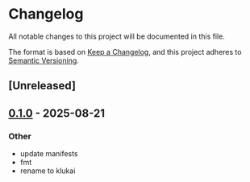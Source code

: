 # Changelog

All notable changes to this project will be documented in this file.

The format is based on [Keep a Changelog](https://keepachangelog.com/en/1.0.0/),
and this project adheres to [Semantic Versioning](https://semver.org/spec/v2.0.0.html).

## [Unreleased]

## [0.1.0](https://github.com/beanpuppy/corrosion/releases/tag/klukai-v0.1.0) - 2025-08-21

### Other

- update manifests
- fmt
- rename to klukai
